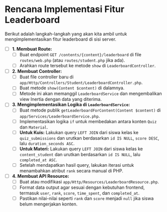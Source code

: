 # Rencana Implementasi Fitur Leaderboard

Berikut adalah langkah-langkah yang akan kita ambil untuk mengimplementasikan fitur leaderboard di sisi server.

- [ ] **1. Membuat Route:**
  - [ ] Buat endpoint `GET /contents/{content}/leaderboard` di file `routes/web.php` (atau `routes/student.php` jika ada).
  - [ ] Arahkan route tersebut ke metode `show` di `LeaderboardController`.

- [ ] **2. Membuat Controller:**
  - [ ] Buat file controller baru di `app/Http/Controllers/Student/LeaderboardController.php`.
  - [ ] Buat metode `show(Content $content)` di dalamnya.
  - [ ] Metode ini akan memanggil `LeaderboardService` dan mengembalikan view Inertia dengan data yang diterima.

- [ ] **3. Mengimplementasikan Logika di `LeaderboardService`:**
  - [ ] Buat metode publik `getLeaderboardForContent(Content $content)` di `app/Services/LeaderboardService.php`.
  - [ ] Implementasikan logika `if` untuk membedakan antara konten `Quiz` dan `Material`.
  - [ ] **Untuk Kuis:** Lakukan query `LEFT JOIN` dari siswa kelas ke `quiz_submissions` dan urutkan berdasarkan `id IS NULL`, `score DESC`, lalu `duration_seconds ASC`.
  - [ ] **Untuk Materi:** Lakukan query `LEFT JOIN` dari siswa kelas ke `content_student` dan urutkan berdasarkan `id IS NULL`, lalu `completed_at ASC`.
  - [ ] Setelah mendapatkan hasil query, lakukan iterasi untuk menambahkan atribut `rank` secara manual di PHP.

- [ ] **4. Membuat API Resource:**
  - [ ] Buat atau modifikasi `app/Http/Resources/LeaderboardResource.php`.
  - [ ] Format data output agar sesuai dengan kebutuhan frontend, termasuk `user`, `rank`, `score`, `time_spent`, dan `completed_at`.
  - [ ] Pastikan nilai-nilai seperti `rank` dan `score` menjadi `null` jika siswa belum mengerjakan konten.
